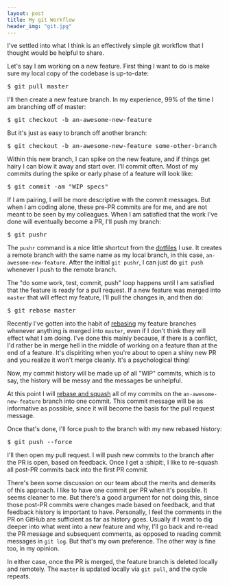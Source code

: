 ```yaml
---
layout: post
title: My git Workflow
header_img: "git.jpg"
---
```

<p>I've settled into what I think is an effectively simple git workflow that I thought would be helpful to share.</p>

<p>Let's say I am working on a new feature. First thing I want to do is
make sure my local copy of the codebase is up-to-date:</p>

<pre>$ git pull master</pre>

<p>I'll then create a new feature branch. In my experience, 99% of the
time I am branching off of master:</p>

<pre>$ git checkout -b an-awesome-new-feature</pre>

But it's just as easy to branch off another branch:

<pre>$ git checkout -b an-awesome-new-feature some-other-branch</pre>

<p>Within this new branch, I can spike on the new feature, and if things
get hairy I can blow it away and start over. I'll commit often. Most of
my commits during the spike or early phase of a feature will look
like:</p>

<pre>$ git commit -am "WIP specs"</pre>

<p>If I am
pairing, I will be more descriptive with the commit messages. But when I am
coding alone, these pre-PR commits are for me, and are not meant to be
seen by my colleagues. When I am satisfied that the work I've done will
eventually become a PR, I'll push my branch:</p>

<pre>$ git pushr</pre>

<p>The <code>pushr</code> command is a nice little shortcut from the <a
href="https://github.com/jeremywrowe/dotfiles/blob/master/dots/gitconfig#L67">dotfiles</a> I use. It creates a remote branch with the same name as my local branch, in this case, <code>an-awesome-new-feature</code>. After the initial <code>git pushr</code>, I can just do <code>git push</code> whenever I push to the remote branch.</p>

<p>The "do some work, test, commit, push" loop happens until I am
satisfied that the feature is ready for a pull request. If a new feature
was merged into <code>master</code> that will effect my feature, I'll
pull the changes in, and then do:</p>

<pre>$ git rebase master</pre>

<p>Recently I've gotten into the habit of <a
href="http://git-scm.com/book/en/Git-Branching-Rebasing">rebasing</a> my
feature branches whenever anything is merged into <code>master</code>,
even if I don't think they will effect what I am doing. I've done this
mainly because, if there is a conflict, I'd rather be in merge hell in
the middle of working on a feature than at the end of a feature. It's dispiriting when you're about to open a shiny new PR and you realize it won't merge cleanly.  It's a psychological thing!</p>

<p>Now, my commit
history will be made up of all "WIP" commits, which is to say, the
history will be messy and the messages be unhelpful.</p>

<p>At this point I
will <a href="http://gitready.com/advanced/2009/02/10/squashing-commits-with-rebase.html">rebase
and squash</a> all of my commits on the
<code>an-awesome-new-feature</code> branch into one commit. This commit
message will be as informative as possible, since it will become the
basis for the pull request message.</p>

<p>Once that's done, I'll force push to the branch with my new rebased
history:</p>

<pre>$ git push --force</pre>

<p>I'll then open my pull request. I will push new commits to the branch
after the PR is open, based on feedback. Once I get a :shipit:, I like
to re-squash all post-PR commits back into the first PR commit.</p>

<p>There's
been some discussion on our team about the merits and demerits of this
approach.  I like to have one commit per PR when it's possible. It seems
cleaner to me. But there's a good argument for not doing this, since
those post-PR commits were changes made based on feedback, and that
feedback history is important to have. Personally, I feel the comments
in the PR on GitHub are sufficient as far as history goes. Usually if I
want to dig deeper into what went into a new feature and why, I'll go back and re-read
the PR message and subsequent comments, as opposed to reading commit messages in <code>git log</code>. But that's my
own preference. The other way is fine too, in my opinion.</p>

<p>In either case, once the PR is merged, the feature branch is deleted
locally and remotely. The <code>master</code> is updated locally via
<code>git pull</code>, and the cycle repeats.</p>
